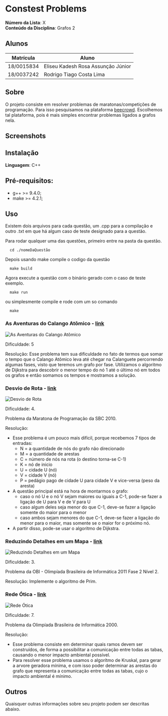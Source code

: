 # Constest Problems

**Número da Lista**: X<br>
**Conteúdo da Disciplina**: Grafos 2<br>

## Alunos
|Matrícula | Aluno |
| -- | -- |
| 18/0015834  |  Eliseu Kadesh Rosa Assunção Júnior |
| 18/0037242  |  Rodrigo Tiago Costa Lima |

## Sobre 
O projeto consiste em resolver problemas de maratonas/competições de programação. Para isso pesquisamos na plataforma [beecrowd](https://www.beecrowd.com.br/). Escolhemos tal plataforma, pois é mais simples encontrar problemas ligados a grafos nela.

## Screenshots


## Instalação 
**Linguagem**: C++<br>

## Pré-requisitos:

- g++ >= 9.4.0;
- make >= 4.2.1;

## Uso 

Existem dois arquivos para cada questão, um .cpp para a compilação e outro .txt em que há algum caso de teste designado para a questão.

Para rodar qualquer uma das questões, primeiro entre na pasta da questão.

```
  cd ./nomeDaQuestão
```

Depois usando make compile o codigo da questão

```
  make build
```

Agora execute a questão com o binário gerado com o caso de teste exemplo.

```
  make run
```

ou simplesmente compile e rode com um so comando

```
  make
```

### As Aventuras do Calango Atômico - [link](https://www.beecrowd.com.br/judge/pt/problems/view/3119)

![As Aventuras do Calango Atômico](Screenshots/AsAventurasDoCalango/questão.png)

Dificuldade: 5

Resolução: Esse problema tem sua dificuldade no fato de termos que somar o tempo que o Calango Atômico leva até chegar na Calanguete percorrendo algumas fases, visto que teremos um grafo por fase.
Utilizamos o algoritmo de Dijkstra para descobrir o menor tempo do nó 1 até o último nó em todos os grafos e então somamos os tempos e mostramos a solução. 

### Desvio de Rota - [link](https://www.beecrowd.com.br/judge/pt/problems/view/1123)

![Desvio de Rota](Screenshots/DesvioDeRotaScreenshots/questão.png)

Dificuldade: 4.

Problema da Maratona de Programação da SBC 2010.

Resolução: 
* Esse problema é um pouco mais dificil, porque recebemos 7 tipos de  entradas:
    * N = a quantidade de nós do grafo não direcionado
    * M = a quantidade de arestas
    * C = número de nós na rota (o destino torna-se C-1)
    * K = nó de inicio
    * U = cidade U (nó)
    * V = cidade V (nó)
    * P = pedágio pago de cidade U para cidade V e vice-versa (peso da aresta)
* A questão principal está na hora de montarmos o grafo:
    * caso o nó U e o nó V sejam maiores ou iguais a C-1, pode-se fazer a ligação de U para V e de V para U
    * caso algum deles seja menor do que C-1, deve-se fazer a ligação somente do maior para o menor
    * caso ambos sejam menores do que C-1, deve-se fazer a ligação do menor para o maior, mas somente se o maior for o próximo nó.
* A partir disso, pode-se usar o algoritmo de Dijkstra.

### Reduzindo Detalhes em um Mapa - [link](https://www.beecrowd.com.br/judge/pt/problems/view/2404)

![Reduzindo Detalhes em um Mapa](Screenshots/ReduzindoDetalhesScreenshots/questão.png)

Dificuldade: 3.

Problema da OBI - Olimpíada Brasileira de Informática 2011 Fase 2 Nível 2.

Resolução: Implemente o algoritmo de Prim.

### Rede Ótica - [link](https://www.beecrowd.com.br/judge/pt/problems/view/2190)

![Rede Ótica](Screenshots/RedeOtica/questão.png)

Dificuldade: 7.

Problema da Olimpíada Brasileira de Informática 2000.

Resolução: 
* Esse problema consiste em determinar quais ramos devem ser construídos, de forma a possibilitar a comunicação entre todas as tabas, causando o menor impacto ambiental possível.
* Para resolver esse problema usamos o algorítmo de Kruskal, para gerar a arvore geradora mínima, e com isso poder determinar as arestas do grafo que representa a comunicação entre todas as tabas, cujo o impacto ambiental é mínimo.

## Outros 
Quaisquer outras informações sobre seu projeto podem ser descritas abaixo.
